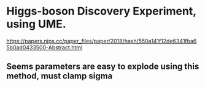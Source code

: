 # Higgs-boson Discovery Experiment, using UME.
https://papers.nips.cc/paper_files/paper/2018/hash/550a141f12de6341fba65b0ad0433500-Abstract.html
## Seems parameters are easy to explode using this method, must clamp sigma